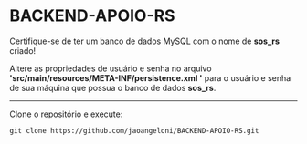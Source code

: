 # BACKEND-APOIO-RS
Certifique-se de ter um banco de dados MySQL com o nome de **sos_rs** criado!

Altere as propriedades de usuário e senha no arquivo **'src/main/resources/META-INF/persistence.xml
'** para o usuário e senha de sua máquina que possua o banco de dados **sos_rs**.

---
Clone o repositório e execute:
```
git clone https://github.com/jaoangeloni/BACKEND-APOIO-RS.git
```
